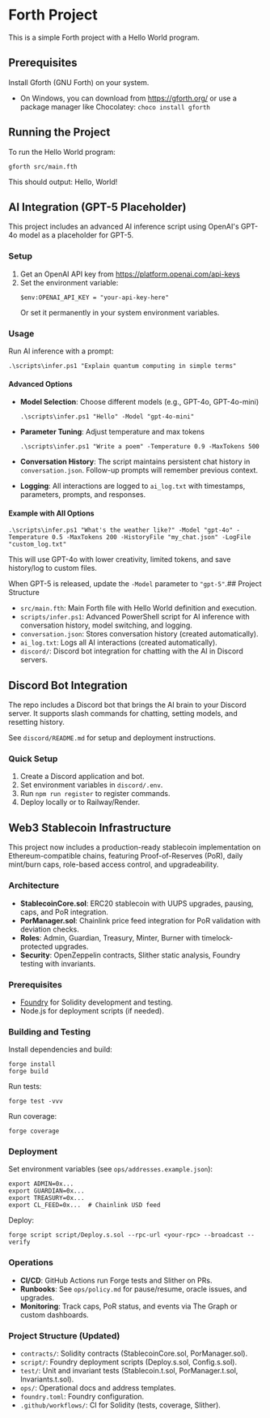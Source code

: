 # Forth Project

This is a simple Forth project with a Hello World program.

## Prerequisites

Install Gforth (GNU Forth) on your system.

- On Windows, you can download from https://gforth.org/ or use a package manager like Chocolatey: `choco install gforth`

## Running the Project

To run the Hello World program:

```
gforth src/main.fth
```

This should output: Hello, World!

## AI Integration (GPT-5 Placeholder)

This project includes an advanced AI inference script using OpenAI's GPT-4o model as a placeholder for GPT-5.

### Setup

1. Get an OpenAI API key from https://platform.openai.com/api-keys
2. Set the environment variable:
   ```
   $env:OPENAI_API_KEY = "your-api-key-here"
   ```
   Or set it permanently in your system environment variables.

### Usage

Run AI inference with a prompt:

```
.\scripts\infer.ps1 "Explain quantum computing in simple terms"
```

#### Advanced Options

- **Model Selection**: Choose different models (e.g., GPT-4o, GPT-4o-mini)
  ```
  .\scripts\infer.ps1 "Hello" -Model "gpt-4o-mini"
  ```

- **Parameter Tuning**: Adjust temperature and max tokens
  ```
  .\scripts\infer.ps1 "Write a poem" -Temperature 0.9 -MaxTokens 500
  ```

- **Conversation History**: The script maintains persistent chat history in `conversation.json`. Follow-up prompts will remember previous context.

- **Logging**: All interactions are logged to `ai_log.txt` with timestamps, parameters, prompts, and responses.

#### Example with All Options

```
.\scripts\infer.ps1 "What's the weather like?" -Model "gpt-4o" -Temperature 0.5 -MaxTokens 200 -HistoryFile "my_chat.json" -LogFile "custom_log.txt"
```

This will use GPT-4o with lower creativity, limited tokens, and save history/log to custom files.

When GPT-5 is released, update the `-Model` parameter to `"gpt-5"`.## Project Structure

- `src/main.fth`: Main Forth file with Hello World definition and execution.
- `scripts/infer.ps1`: Advanced PowerShell script for AI inference with conversation history, model switching, and logging.
- `conversation.json`: Stores conversation history (created automatically).
- `ai_log.txt`: Logs all AI interactions (created automatically).
- `discord/`: Discord bot integration for chatting with the AI in Discord servers.

## Discord Bot Integration

The repo includes a Discord bot that brings the AI brain to your Discord server. It supports slash commands for chatting, setting models, and resetting history.

See `discord/README.md` for setup and deployment instructions.

### Quick Setup

1. Create a Discord application and bot.
2. Set environment variables in `discord/.env`.
3. Run `npm run register` to register commands.
4. Deploy locally or to Railway/Render.

## Web3 Stablecoin Infrastructure

This project now includes a production-ready stablecoin implementation on Ethereum-compatible chains, featuring Proof-of-Reserves (PoR), daily mint/burn caps, role-based access control, and upgradeability.

### Architecture

- **StablecoinCore.sol**: ERC20 stablecoin with UUPS upgrades, pausing, caps, and PoR integration.
- **PorManager.sol**: Chainlink price feed integration for PoR validation with deviation checks.
- **Roles**: Admin, Guardian, Treasury, Minter, Burner with timelock-protected upgrades.
- **Security**: OpenZeppelin contracts, Slither static analysis, Foundry testing with invariants.

### Prerequisites

- [Foundry](https://book.getfoundry.sh/getting-started/installation) for Solidity development and testing.
- Node.js for deployment scripts (if needed).

### Building and Testing

Install dependencies and build:

```
forge install
forge build
```

Run tests:

```
forge test -vvv
```

Run coverage:

```
forge coverage
```

### Deployment

Set environment variables (see `ops/addresses.example.json`):

```
export ADMIN=0x...
export GUARDIAN=0x...
export TREASURY=0x...
export CL_FEED=0x...  # Chainlink USD feed
```

Deploy:

```
forge script script/Deploy.s.sol --rpc-url <your-rpc> --broadcast --verify
```

### Operations

- **CI/CD**: GitHub Actions run Forge tests and Slither on PRs.
- **Runbooks**: See `ops/policy.md` for pause/resume, oracle issues, and upgrades.
- **Monitoring**: Track caps, PoR status, and events via The Graph or custom dashboards.

### Project Structure (Updated)

- `contracts/`: Solidity contracts (StablecoinCore.sol, PorManager.sol).
- `script/`: Foundry deployment scripts (Deploy.s.sol, Config.s.sol).
- `test/`: Unit and invariant tests (Stablecoin.t.sol, PorManager.t.sol, Invariants.t.sol).
- `ops/`: Operational docs and address templates.
- `foundry.toml`: Foundry configuration.
- `.github/workflows/`: CI for Solidity (tests, coverage, Slither).